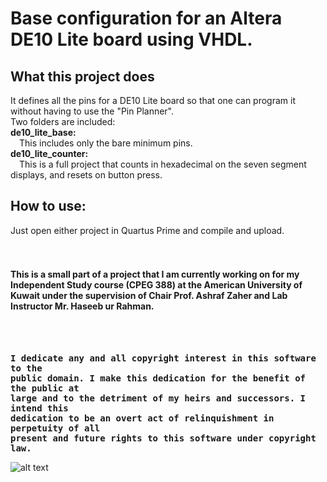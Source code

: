 <h1>Base configuration for an Altera DE10 Lite board using VHDL.</h1>

<h2>What this project does</h2>
It defines all the pins for a DE10 Lite board so that one can program it without having to use the "Pin Planner".<br>
Two folders are included:<br>
<b>de10_lite_base:</b><br>
&emsp;This includes only the bare minimum pins.<br>
<b>de10_lite_counter:</b><br>
&emsp;This is a full project that counts in hexadecimal on the seven segment displays, and resets on button press.<br>

<h2>How to use:</h2>
Just open either project in Quartus Prime and compile and upload.<br><br><br>

<h4>This is a small part of a project that I am currently working on for my Independent Study course (CPEG 388) at the American University of Kuwait under the supervision of Chair Prof. Ashraf Zaher and Lab Instructor Mr. Haseeb ur Rahman.</h4><br><br>

<b><tt>I dedicate any and all copyright interest in this software to the<br>
public domain. I make this dedication for the benefit of the public at<br>
large and to the detriment of my heirs and successors. I intend this<br>
dedication to be an overt act of relinquishment in perpetuity of all<br>
present and future rights to this software under copyright law.</b></tt>


![alt text](https://i.kym-cdn.com/entries/icons/mobile/000/028/021/work.jpg)
